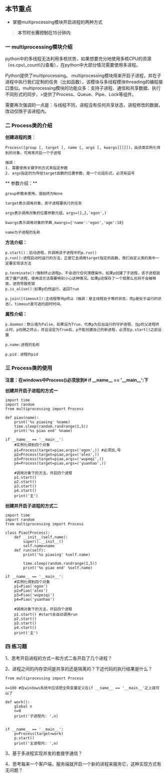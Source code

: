 ## 本节重点

* 掌握multiprocessing模块开启进程的两种方式

> **本节时长需控制在15分钟内**

### 一 multiprocessing模块介绍

python中的多线程无法利用多核优势，如果想要充分地使用多核CPU的资源（os.cpu\\_count\\(\\)查看），在python中大部分情况需要使用多进程。

Python提供了multiprocessing。 multiprocessing模块用来开启子进程，并在子进程中执行我们定制的任务（比如函数），该模块与多线程模块threading的编程接口类似。multiprocessing模块的功能众多：支持子进程、通信和共享数据、执行不同形式的同步，&gt;提供了Process、Queue、Pipe、Lock等组件。

需要再次强调的一点是：与线程不同，进程没有任何共享状态，进程修改的数据，改动仅限于该进程内。

### 二 Process类的介绍

**创建进程的类**：

```
Process([group [, target [, name [, args [, kwargs]]]]])，由该类实例化得到的对象，可用来开启一个子进程

强调：
1. 需要使用关键字的方式来指定参数
2. args指定的为传给target函数的位置参数，是一个元组形式，必须有逗号
```

** 参数介绍：**

```
group参数未使用，值始终为None

target表示调用对象，即子进程要执行的任务

args表示调用对象的位置参数元组，args=(1,2,'egon',)

kwargs表示调用对象的字典,kwargs={'name':'egon','age':18}

name为子进程的名称
```

**方法介绍：**

```
p.start()：启动进程，并调用该子进程中的p.run() 
p.run():进程启动时运行的方法，正是它去调用target指定的函数，我们自定义类的类中一定要实现该方法  

p.terminate():强制终止进程p，不会进行任何清理操作，如果p创建了子进程，该子进程就成了僵尸进程，使用该方法需要特别小心这种情况。如果p还保存了一个锁那么也将不会被释放，进而导致死锁
p.is_alive():如果p仍然运行，返回True

p.join([timeout]):主线程等待p终止（强调：是主线程处于等的状态，而p是处于运行的状态）。timeout是可选的超时时间。
```

**属性介绍：**

```
p.daemon：默认值为False，如果设为True，代表p为后台运行的守护进程，当p的父进程终止时，p也随之终止，并且设定为True后，p不能创建自己的新进程，必须在p.start()之前设置

p.name:进程的名称

p.pid：进程的pid
```

### 三 Process类的使用

**注意：在windows中Process\(\)必须放到\# if \_\_name\_\_ == '\_\_main\_\_':下**

**创建并开启子进程的方式一**

```
import time
import random
from multiprocessing import Process

def piao(name):
    print('%s piaoing' %name)
    time.sleep(random.randrange(1,5))
    print('%s piao end' %name)

if __name__ == '__main__':
    #实例化得到四个对象
    p1=Process(target=piao,args=('egon',)) #必须加,号
    p2=Process(target=piao,args=('alex',))
    p3=Process(target=piao,args=('wupeqi',))
    p4=Process(target=piao,args=('yuanhao',))

    #调用对象下的方法，开启四个进程
    p1.start()
    p2.start()
    p3.start()
    p4.start()
    print('主')
```

**创建并开启子进程的方式二**

```
import time
import random
from multiprocessing import Process

class Piao(Process):
    def __init__(self,name):
        super().__init__()
        self.name=name
    def run(self):
        print('%s piaoing' %self.name)

        time.sleep(random.randrange(1,5))
        print('%s piao end' %self.name)

if __name__ == '__main__':
    #实例化得到四个对象
    p1=Piao('egon')
    p2=Piao('alex')
    p3=Piao('wupeiqi')
    p4=Piao('yuanhao')

    #调用对象下的方法，开启四个进程
    p1.start() #start会自动调用run
    p2.start()
    p3.start()
    p4.start()
    print('主')
```

### 四 练习题

1、思考开启进程的方式一和方式二各开启了几个进程？

2、进程之间的内存空间是共享的还是隔离的？下述代码的执行结果是什么？

```
from multiprocessing import Process

n=100 #在windows系统中应该把全局变量定义在if __name__ == '__main__'之上就可以了

def work():
    global n
    n=0
    print('子进程内: ',n)


if __name__ == '__main__':
    p=Process(target=work)
    p.start()
    print('主进程内: ',n)
```

3、基于多进程实现并发的套接字通信？

4、思考每来一个客户端，服务端就开启一个新的进程来服务它，这种实现方式有无问题？











